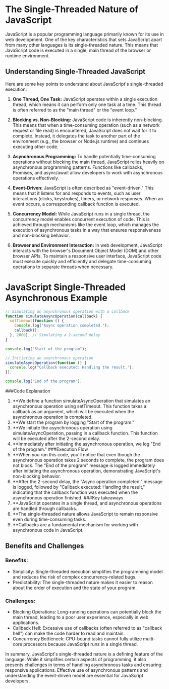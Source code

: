 # The Single-Threaded Nature of JavaScript

JavaScript is a popular programming language primarily known for its use in web development. One of the key characteristics that sets JavaScript apart from many other languages is its single-threaded nature. This means that JavaScript code is executed in a single, main thread of the browser or runtime environment.

## Understanding Single-Threaded JavaScript

Here are some key points to understand about JavaScript's single-threaded execution:

1. **One Thread, One Task:** JavaScript operates within a single execution thread, which means it can perform only one task at a time. This thread is often referred to as the "main thread" or the "event loop."

2. **Blocking vs. Non-Blocking:** JavaScript code is inherently non-blocking. This means that when a time-consuming operation (such as a network request or file read) is encountered, JavaScript does not wait for it to complete. Instead, it delegates the task to another part of the environment (e.g., the browser or Node.js runtime) and continues executing other code.

3. **Asynchronous Programming:** To handle potentially time-consuming operations without blocking the main thread, JavaScript relies heavily on asynchronous programming patterns. Functions like callbacks, Promises, and async/await allow developers to work with asynchronous operations effectively.

4. **Event-Driven:** JavaScript is often described as "event-driven." This means that it listens for and responds to events, such as user interactions (clicks, keystrokes), timers, or network responses. When an event occurs, a corresponding callback function is executed.

5. **Concurrency Model:** While JavaScript runs in a single thread, the concurrency model enables concurrent execution of code. This is achieved through mechanisms like the event loop, which manages the execution of asynchronous tasks in a way that ensures responsiveness and non-blocking behavior.

6. **Browser and Environment Interaction:** In web development, JavaScript interacts with the browser's Document Object Model (DOM) and other browser APIs. To maintain a responsive user interface, JavaScript code must execute quickly and efficiently and delegate time-consuming operations to separate threads when necessary.

# JavaScript Single-Threaded Asynchronous Example

```javascript
// Simulating an asynchronous operation with a callback
function simulateAsyncOperation(callback) {
  setTimeout(function () {
    console.log("Async operation completed.");
    callback();
  }, 2000); // Simulating a 2-second delay
}

console.log("Start of the program");

// Initiating an asynchronous operation
simulateAsyncOperation(function () {
  console.log("Callback executed: Handling the result.");
});

console.log("End of the program");
```
###Code Explanation
1. **We define a function simulateAsyncOperation that simulates an asynchronous operation using setTimeout. This function takes a callback as an argument, which will be executed when the asynchronous operation is completed.
2. **We start the program by logging "Start of the program."
3. **We initiate the asynchronous operation using simulateAsyncOperation, passing in a callback function. This function will be executed after the 2-second delay.
4. **Immediately after initiating the asynchronous operation, we log "End of the program."
###Execution Flow
1. **When you run this code, you'll notice that even though the asynchronous operation takes 2 seconds to complete, the program does not block. The "End of the program" message is logged immediately after initiating the asynchronous operation, demonstrating JavaScript's non-blocking behavior.
2. **After the 2-second delay, the "Async operation completed." message is logged, followed by "Callback executed: Handling the result," indicating that the callback function was executed when the asynchronous operation finished.
###Key takeaways
1. **JavaScript operates in a single thread, and asynchronous operations are handled through callbacks.
2. **The single-threaded nature allows JavaScript to remain responsive even during time-consuming tasks.
3. **Callbacks are a fundamental mechanism for working with asynchronous code in JavaScript.
## Benefits and Challenges

### Benefits:

- Simplicity: Single-threaded execution simplifies the programming model and reduces the risk of complex concurrency-related bugs.
- Predictability: The single-threaded nature makes it easier to reason about the order of execution and the state of your program.

### Challenges:

- Blocking Operations: Long-running operations can potentially block the main thread, leading to a poor user experience, especially in web applications.
- Callback Hell: Excessive use of callbacks (often referred to as "callback hell") can make the code harder to read and maintain.
- Concurrency Bottleneck: CPU-bound tasks cannot fully utilize multi-core processors because JavaScript runs in a single thread.

In summary, JavaScript's single-threaded nature is a defining feature of the language. While it simplifies certain aspects of programming, it also presents challenges in terms of handling asynchronous tasks and ensuring responsive applications. Effective use of asynchronous patterns and understanding the event-driven model are essential for JavaScript developers.
